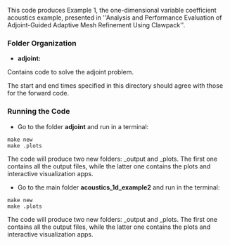 This code produces Example 1, the one-dimensional variable coefficient acoustics example, presented in ''Analysis and Performance Evaluation of Adjoint-Guided Adaptive Mesh Refinement Using Clawpack''.

### Folder Organization
* **adjoint:**

Contains code to solve the adjoint problem.

The start and end times specified in this directory should agree with those for the forward code.

### Running the Code

* Go to the folder **adjoint** and run in a terminal:

```
make new
make .plots
```

The code will produce two new folders: _output and _plots. 
The first one contains all the output files, while the latter one contains the plots and interactive 
visualization apps.

* Go to the main folder **acoustics_1d_example2** and run in the terminal:

```
make new
make .plots
```

The code will produce two new folders: _output and _plots. 
The first one contains all the output files, while the latter one contains the plots and interactive 
visualization apps.


